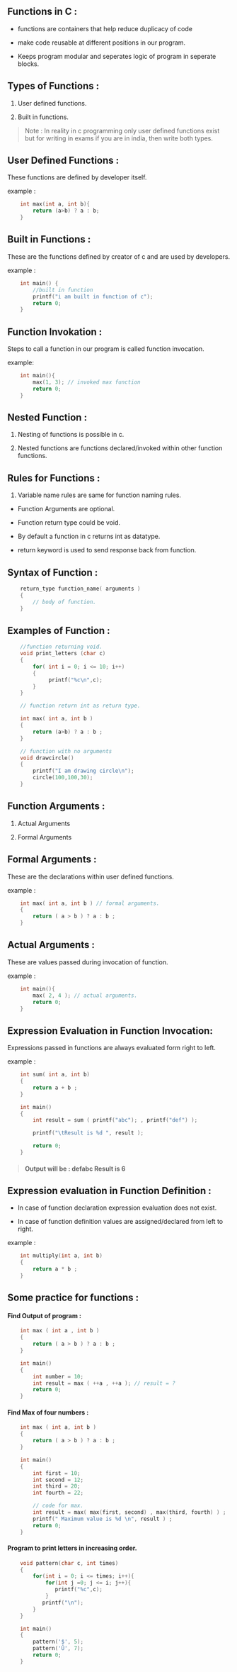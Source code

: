 ## Functions in C :
- functions are containers that help reduce duplicacy of code

- make code reusable at different positions in our program.

- Keeps program modular and seperates logic of program in seperate blocks.

## Types of Functions :
1. User defined functions.

2. Built in functions.

> Note : In reality in c programming only user defined functions exist but for writing in exams if you are in india, then write both types.

## User Defined Functions :
These functions are defined by developer itself.

example :
```c
	int max(int a, int b){
		return (a>b) ? a : b;
	}
```

## Built in Functions :
These are the functions defined by creator of c and are used by developers.

example :

```c
	int main() {
		//built in function
		printf("i am built in function of c");
		return 0;
	}
```

## Function Invokation :
Steps to call a function in our program is called function invocation.

example:

```c
	int main(){
		max(1, 3); // invoked max function
		return 0;
	}
```

## Nested Function :
1. Nesting of functions is possible in c.

2. Nested functions are functions declared/invoked within other function functions.

## Rules for Functions :
1. Variable name rules are same for function naming rules.

- Function Arguments are optional.

- Function return type could be void.

- By default a function in c returns int as datatype.

- return keyword is used to send response back from function.

## Syntax of Function :
```c
	return_type function_name( arguments )
	{
		// body of function.
	}
```

## Examples of Function :

```c
	//function returning void.
	void print_letters (char c)
	{
		for( int i = 0; i <= 10; i++)
		{
		     printf("%c\n",c);
		}
	}
```
```c
	// function return int as return type.

	int max( int a, int b )
	{
		return (a>b) ? a : b ;
	}
```
```c
	// function with no arguments
	void drawcircle()
	{
		printf("I am drawing circle\n");
		circle(100,100,30);
	}
```

## Function Arguments :
1. Actual Arguments

2. Formal Arguments

## Formal Arguments :
These are the declarations within user defined functions.

example :
```c
	int max( int a, int b ) // formal arguments.
	{
		return ( a > b ) ? a : b ;
	}
```

## Actual Arguments :
These are values passed during invocation of function.

example :
```c
	int main(){
		max( 2, 4 ); // actual arguments.
		return 0;
	}
```

## Expression Evaluation in Function Invocation:
Expressions passed in functions are always evaluated form right to left.

example :
```c
	int sum( int a, int b)
	{
		return a + b ;
	}

	int main()
	{
		int result = sum ( printf("abc"); , printf("def") );

		printf("\tResult is %d ", result );

		return 0;
	}
```
> #### Output will be  : defabc		 Result is 6

## Expression evaluation in Function Definition :
- In case of function declaration expression evaluation does not exist.

- In case of function definition values are assigned/declared from left to right.

example :
```c
	int multiply(int a, int b)
	{
		return a * b ;
	}
```

## Some practice for functions :
#### Find Output of program :
```c
	int max ( int a , int b )
	{
	    return ( a > b ) ? a : b ;
	}

	int main()
	{
		int number = 10;
		int result = max ( ++a , ++a ); // result = ?
		return 0;
	}
```

#### Find Max of four numbers :
```c
	int max ( int a, int b )
	{
		return ( a > b ) ? a : b ;
	}

	int main()
	{
		int first = 10;
		int second = 12;
		int third = 20;
		int fourth = 22;

		// code for max.
		int result = max( max(first, second) , max(third, fourth) ) ;
		printf(" Maximum value is %d \n", result ) ;
		return 0;
	}
```

#### Program to print letters in increasing order.
```c
	void pattern(char c, int times)
	{
		for(int i = 0; i <= times; i++){
			for(int j =0; j <= i; j++){
			   printf("%c",c);
			}
		   printf("\n");
		}
	}

	int main()
	{
		pattern('$', 5);
		pattern('Û', 7);
		return 0;
	}

```
